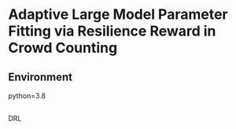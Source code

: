 # Adaptive Large Model Parameter Fitting via Resilience Reward in Crowd Counting 

## Environment
python=3.8

## 
DRL
